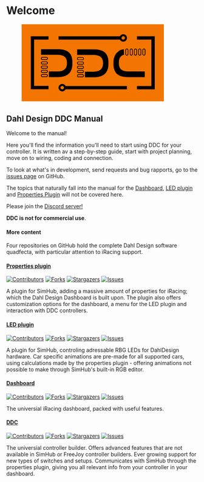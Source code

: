 # Welcome

<figure><img src=".gitbook/assets/DahlDesign_DDC_logo_orangeblack.png" alt="" width="375"><figcaption></figcaption></figure>

## Dahl Design DDC Manual

Welcome to the manual!

Here you'll find the information you'll need to start using DDC for your controller. It is written av a step-by-step guide, start with project planning, move on to wiring, coding and connection.&#x20;

To look at what's in development, send requests and bug rapports, go to the[ issues page](https://github.com/andreasdahl1987/DahlDesignDDC/issues) on GitHub.&#x20;

The topics that naturally fall into the manual for the [Dashboard](https://github.com/andreasdahl1987/DahlDesignDash), [LED plugin](https://github.com/andreasdahl1987/DahlDesignLED) and [Properties Plugin](https://github.com/andreasdahl1987/DahlDesignProperties) will not be covered here.



Please join the [Discord server!](https://discord.com/invite/49btqWNmCc)



**DDC is not for commercial use**.



#### More content

Four repositories on GitHub hold the complete Dahl Design software quadfecta, with particular attention to iRacing support.

#### [Properties plugin](https://github.com/andreasdahl1987/DahlDesignProperties)

[![Contributors](https://camo.githubusercontent.com/c474baaeaeabc5ee940b01a6fbbe5eaedd01dbda4e6eac8bee2b83e1b1b7f43d/68747470733a2f2f696d672e736869656c64732e696f2f6769746875622f636f6e7472696275746f72732f616e64726561736461686c313938372f4461686c44657369676e50726f706572746965732e7376673f7374796c653d666f722d7468652d6261646765)](https://github.com/andreasdahl1987/DahlDesignProperties/graphs/contributors) [![Forks](https://camo.githubusercontent.com/8f14b6263ed0b50b9847fdcd4614cfcadb796b89774883c84f19a1d0bb5a2d4c/68747470733a2f2f696d672e736869656c64732e696f2f6769746875622f666f726b732f616e64726561736461686c313938372f4461686c44657369676e50726f706572746965732e7376673f7374796c653d666f722d7468652d6261646765)](https://github.com/andreasdahl1987/DahlDesignProperties/network/members) [![Stargazers](https://camo.githubusercontent.com/fabb5c1c5b453de6c6fe3e043bcbb6b5f9fa3d8db8d9d0d2da6683e5b7b0c010/68747470733a2f2f696d672e736869656c64732e696f2f6769746875622f73746172732f616e64726561736461686c313938372f4461686c44657369676e50726f706572746965732e7376673f7374796c653d666f722d7468652d6261646765)](https://github.com/andreasdahl1987/DahlDesignProperties/stargazers) [![Issues](https://camo.githubusercontent.com/1811ba3dfec9bd7d3299667e1ced29649f5475c65d9bcea32e9ec07fca04b960/68747470733a2f2f696d672e736869656c64732e696f2f6769746875622f6973737565732f616e64726561736461686c313938372f4461686c44657369676e50726f706572746965732e7376673f7374796c653d666f722d7468652d6261646765)](https://github.com/andreasdahl1987/DahlDesignProperties/issues)

A plugin for SimHub, adding a massive amount of properties for iRacing; which the Dahl Design Dashboard is built upon. The plugin also offers customization options for the dashboard, a menu for the LED plugin and interaction with DDC controllers.

#### [LED plugin](https://github.com/andreasdahl1987/DahlDesignLED)

[![Contributors](https://camo.githubusercontent.com/420930a48c0585315932fbcc1f3c4aea57bc66abe89a424cf5e53c11a1793799/68747470733a2f2f696d672e736869656c64732e696f2f6769746875622f636f6e7472696275746f72732f616e64726561736461686c313938372f4461686c44657369676e4c45442e7376673f7374796c653d666f722d7468652d6261646765)](https://github.com/andreasdahl1987/DahlDesignLED/graphs/contributors) [![Forks](https://camo.githubusercontent.com/ec75b2ea6636adfe815829edb9188fd8e90130a80fc5c23d2481a83e607590bb/68747470733a2f2f696d672e736869656c64732e696f2f6769746875622f666f726b732f616e64726561736461686c313938372f4461686c44657369676e4c45442e7376673f7374796c653d666f722d7468652d6261646765)](https://github.com/andreasdahl1987/DahlDesignLED/network/members) [![Stargazers](https://camo.githubusercontent.com/2ab651a919cfbe52ddc4f930d60c366fe01c821be3b3fd7282357dae19c67432/68747470733a2f2f696d672e736869656c64732e696f2f6769746875622f73746172732f616e64726561736461686c313938372f4461686c44657369676e4c45442e7376673f7374796c653d666f722d7468652d6261646765)](https://github.com/andreasdahl1987/DahlDesignLED/stargazers) [![Issues](https://camo.githubusercontent.com/cc40ecbd203595e9fda91e5c6fd70b88be272b1c336180009782239e16247a04/68747470733a2f2f696d672e736869656c64732e696f2f6769746875622f6973737565732f616e64726561736461686c313938372f4461686c44657369676e4c45442e7376673f7374796c653d666f722d7468652d6261646765)](https://github.com/andreasdahl1987/DahlDesignLED/issues)

A plugin for SimHub, controling adressable RBG LEDs for DahlDesign hardware. Car specific animations are pre-made for all supported cars, using calculations made by the properties plugin - offering animations not possible to make through SimHub's built-in RGB editor.

#### [Dashboard](https://github.com/andreasdahl1987/DahlDesignDash)

[![Contributors](https://camo.githubusercontent.com/2220478c8342ae72f5b8cc135c2641577176f65755ec0613e05dfd04221c8d80/68747470733a2f2f696d672e736869656c64732e696f2f6769746875622f636f6e7472696275746f72732f616e64726561736461686c313938372f4461686c44657369676e446173682e7376673f7374796c653d666f722d7468652d6261646765)](https://github.com/andreasdahl1987/DahlDesignDash/graphs/contributors) [![Forks](https://camo.githubusercontent.com/4aa2dade22c78ddc371bb0a248582f486b2f25b9094c015874e1b37ba4544ee4/68747470733a2f2f696d672e736869656c64732e696f2f6769746875622f666f726b732f616e64726561736461686c313938372f4461686c44657369676e446173682e7376673f7374796c653d666f722d7468652d6261646765)](https://github.com/andreasdahl1987/DahlDesignDash/network/members) [![Stargazers](https://camo.githubusercontent.com/b8045d7a0855bdef20bf8b31826d8a015b7cbd63f9023bffb1d5800ed163e390/68747470733a2f2f696d672e736869656c64732e696f2f6769746875622f73746172732f616e64726561736461686c313938372f4461686c44657369676e446173682e7376673f7374796c653d666f722d7468652d6261646765)](https://github.com/andreasdahl1987/DahlDesignDash/stargazers) [![Issues](https://camo.githubusercontent.com/44de6ded68fdd52beac12c78e4ed4f6602ede3507ab2dbd0bc6b0287f049765a/68747470733a2f2f696d672e736869656c64732e696f2f6769746875622f6973737565732f616e64726561736461686c313938372f4461686c44657369676e446173682e7376673f7374796c653d666f722d7468652d6261646765)](https://github.com/andreasdahl1987/DahlDesignDash/issues)

The universial iRacing dashboard, packed with useful features.

#### [DDC](https://github.com/andreasdahl1987/DahlDesignDDC)

[![Contributors](https://camo.githubusercontent.com/7eeee102e4d72d34159e2f1d3f15e4b12bca4226744b9247c23ac8a64276368e/68747470733a2f2f696d672e736869656c64732e696f2f6769746875622f636f6e7472696275746f72732f616e64726561736461686c313938372f4461686c44657369676e4444432e7376673f7374796c653d666f722d7468652d6261646765)](https://github.com/andreasdahl1987/DahlDesignDDC/graphs/contributors) [![Forks](https://camo.githubusercontent.com/7e230a52bd4786b69eb366b9bf7f1b9eca65aa14cf15e9fbf3b1c6ab4f0d95e9/68747470733a2f2f696d672e736869656c64732e696f2f6769746875622f666f726b732f616e64726561736461686c313938372f4461686c44657369676e4444432e7376673f7374796c653d666f722d7468652d6261646765)](https://github.com/andreasdahl1987/DahlDesignDDC/network/members) [![Stargazers](https://camo.githubusercontent.com/bd6df48b8b7eebabc68f8f78310e09a323b49cdc3d6e6611a52392a7856ed600/68747470733a2f2f696d672e736869656c64732e696f2f6769746875622f73746172732f616e64726561736461686c313938372f4461686c44657369676e4444432e7376673f7374796c653d666f722d7468652d6261646765)](https://github.com/andreasdahl1987/DahlDesignDDC/stargazers) [![Issues](https://camo.githubusercontent.com/fa6d4e37191d01a0715051893e3edfc4df4cc9a490b370af712ededcb5cbcd1a/68747470733a2f2f696d672e736869656c64732e696f2f6769746875622f6973737565732f616e64726561736461686c313938372f4461686c44657369676e4444432e7376673f7374796c653d666f722d7468652d6261646765)](https://github.com/andreasdahl1987/DahlDesignDDC/issues)

The universial controller builder. Offers advanced features that are not available in SimHub or FreeJoy controller builders. Ever growing support for new types of switches and setups. Communicates with SimHub through the properties plugin, giving you all relevant info from your controller in your dashboard.
